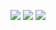 ![](https://i.postimg.cc/rmKDMj8M/Screenshot-2024-08-03-170245.jpg) ![](https://i.postimg.cc/c4NLb08s/Screenshot-2024-08-03-170926.jpg) ![](https://i.postimg.cc/YSS9zRLY/Screenshot-2024-08-03-170344.jpg)
